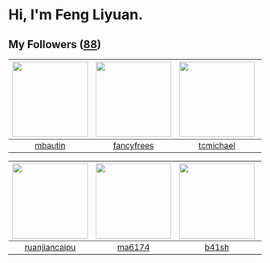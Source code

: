 # Hi, I'm Feng Liyuan.

## My Followers ([88](https://github.com/SunRunAway?tab=followers))

| <img src="https://avatars.githubusercontent.com/u/552936?v=4" width="150" height="150" /> | <img src="https://avatars.githubusercontent.com/u/3293915?v=4" width="150" height="150" /> | <img src="https://avatars.githubusercontent.com/u/1506474?v=4" width="150" height="150" /> | <img src="https://avatars.githubusercontent.com/u/566037?v=4" width="150" height="150" /> |
| :---------------------------------------------------------------------------------------: | :----------------------------------------------------------------------------------------: | :----------------------------------------------------------------------------------------: | :---------------------------------------------------------------------------------------: |
|                           [mbautin](https://github.com/mbautin)                           |                         [fancyfrees](https://github.com/fancyfrees)                        |                          [tcmichael](https://github.com/tcmichael)                         |                         [shijiayun](https://github.com/shijiayun)                         |

| <img src="https://avatars.githubusercontent.com/u/31336171?v=4" width="150" height="150" /> | <img src="https://avatars.githubusercontent.com/u/1449133?v=4" width="150" height="150" /> | <img src="https://avatars.githubusercontent.com/u/1070352?v=4" width="150" height="150" /> | <img src="https://avatars.githubusercontent.com/u/731266?v=4" width="150" height="150" /> |
| :-----------------------------------------------------------------------------------------: | :----------------------------------------------------------------------------------------: | :----------------------------------------------------------------------------------------: | :---------------------------------------------------------------------------------------: |
|                      [ruanjiancaipu](https://github.com/ruanjiancaipu)                      |                             [ma6174](https://github.com/ma6174)                            |                              [b41sh](https://github.com/b41sh)                             |                            [piglei](https://github.com/piglei)                            |